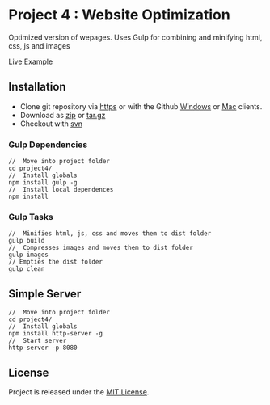# Project 4 : Website Optimization
Optimized version of wepages.
Uses Gulp for combining and minifying html, css, js and images

[example]: https://jdbence.github.io/FE-Nanodegree/project4/dist/index.html
[get-zip]: https://github.com/jdbence/FE-Nanodegree/archive/master.zip
[get-tgz]: https://github.com/jdbence/FE-Nanodegree/archive/master.tar.gz
[clone-http]: https://github.com/jdbence/FE-Nanodegree.git
[clone-svn]: https://github.com/jdbence/FE-Nanodegree
[clone-ghwin]: github-windows://openRepo/https://github.com/jdbence/FE-Nanodegree
[clone-ghmac]: github-mac://openRepo/https://github.com/jdbence/FE-Nanodegree

[Live Example][example]

## Installation

* Clone git repository via [https][clone-http] or with the Github [Windows][clone-ghwin] or [Mac][clone-ghmac] clients.
* Download as [zip][get-zip] or [tar.gz][get-tgz]
* Checkout with [svn][clone-svn]

### Gulp Dependencies

```node
//  Move into project folder
cd project4/
//  Install globals
npm install gulp -g
//  Install local dependences
npm install
```

### Gulp Tasks

```node
//  Minifies html, js, css and moves them to dist folder
gulp build
//  Compresses images and moves them to dist folder
gulp images
// Empties the dist folder
gulp clean
```

## Simple Server

```node
//  Move into project folder
cd project4/
//  Install globals
npm install http-server -g
//  Start server
http-server -p 8080
```

## License

Project is released under the [MIT License](http://opensource.org/licenses/MIT).

